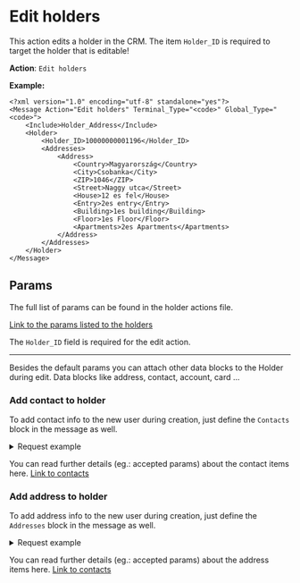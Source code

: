 # Edit holders

This action edits a holder in the CRM. The item `Holder_ID` is required to target the holder that is editable!

**Action**: `Edit holders`

**Example:**

```
<?xml version="1.0" encoding="utf-8" standalone="yes"?>
<Message Action="Edit holders" Terminal_Type="<code>" Global_Type="<code>">
    <Include>Holder_Address</Include>
    <Holder>
        <Holder_ID>10000000001196</Holder_ID>
        <Addresses>
            <Address>
                <Country>Magyarország</Country>
                <City>Csobanka</City>
                <ZIP>1046</ZIP>
                <Street>Naggy utca</Street>
                <House>12 es fel</House>
                <Entry>2es entry</Entry>
                <Building>1es building</Building>
                <Floor>1es Floor</Floor>
                <Apartments>2es Apartments</Apartments>
            </Address>
        </Addresses>
    </Holder>
</Message>
```


## Params

The full list of params can be found in the holder actions file.

[Link to the params listed to the holders](../holder_actions.md#holder-data-items)

The `Holder_ID` field is required for the edit action.

---

Besides the default params you can attach other data blocks to the Holder during edit. Data blocks like address, contact, account, card ...

### Add contact to holder

To add contact info to the new user during creation, just define the `Contacts` block in the message as well.

<details>
	<summary>Request example</summary>

```
<?xml version="1.0" encoding="utf-8" standalone="yes"?>
<Message Action="Add holders" Terminal_Type="<code>" Global_Type="<code>">
    <Holder>
        <Holder_ID>10000000001196</Holder_ID>
    </Holder>
    <Contacts>
        <Contact>
            <Type_ID>251</Type_ID>
            <Value>farkas3i@kjabsdijf.hu</Value>
        </Contact>
    </Contacts>
</Message>
```

</details>

You can read further details (eg.: accepted params) about the contact items here. [Link to contacts](../other/contacts.md)

### Add address to holder

To add address info to the new user during creation, just define the `Addresses` block in the message as well.

<details>
	<summary>Request example</summary>

```
<?xml version="1.0" encoding="utf-8" standalone="yes"?>
<Message Action="Add holders" Terminal_Type="<code>" Global_Type="<code>">
    <Holder>
        <Group_ID>8</Group_ID>
        <F_Name>Testike5</F_Name>
        <L_Name>Testike7</L_Name>
    </Holder>
	<Addresses>
        <Address>
            <City>Csobanka</City>
            <Street>Kiss utca</Street>
            <House>12 es fel</House>
        </Address>
    </Addresses>
</Message>
```

</details>

You can read further details (eg.: accepted params) about the address items here. [Link to contacts](../other/addresses.md)